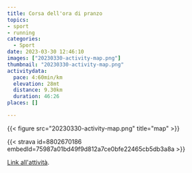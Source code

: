 ```yaml
---
title: Corsa dell'ora di pranzo
topics:
- sport
- running
categories:
  - Sport
date: 2023-03-30 12:46:10
images: ["20230330-activity-map.png"]
thumbnail: "20230330-activity-map.png"
activitydata:
  pace: 4:60min/km
  elevation: 28mt
  distance: 9.30km
  duration: 46:26
places: []

---
```






{{< figure src="20230330-activity-map.png" title="map" >}}


{{< strava id=8802670186 embedId=75987a01bd49f9d812a7ce0bfe22465cb5db3a8a >}}

[Link all'attività](https://strava.com/activities/8802670186).
